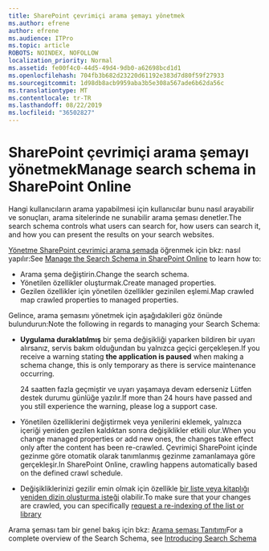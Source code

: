 ```yaml
---
title: SharePoint çevrimiçi arama şemayı yönetmek
ms.author: efrene
author: efrene
ms.audience: ITPro
ms.topic: article
ROBOTS: NOINDEX, NOFOLLOW
localization_priority: Normal
ms.assetid: fe00f4c0-44d5-49d4-9db0-a62698bcd1d1
ms.openlocfilehash: 704fb3b682d23220d61192e383d7d80f59f27933
ms.sourcegitcommit: 1d98db8acb9959aba3b5e308a567ade6b62da56c
ms.translationtype: MT
ms.contentlocale: tr-TR
ms.lasthandoff: 08/22/2019
ms.locfileid: "36502827"
---
```

# <a name="manage-search-schema-in-sharepoint-online"></a><span data-ttu-id="fc89b-102">SharePoint çevrimiçi arama şemayı yönetmek</span><span class="sxs-lookup"><span data-stu-id="fc89b-102">Manage search schema in SharePoint Online</span></span>

<span data-ttu-id="fc89b-103">Hangi kullanıcıların arama yapabilmesi için kullanıcılar bunu nasıl arayabilir ve sonuçları, arama sitelerinde ne sunabilir arama şeması denetler.</span><span class="sxs-lookup"><span data-stu-id="fc89b-103">The search schema controls what users can search for, how users can search it, and how you can present the results on your search websites.</span></span> 

<span data-ttu-id="fc89b-104">[Yönetme SharePoint çevrimiçi arama şemada](https://docs.microsoft.com/sharepoint/manage-search-schema) öğrenmek için bkz: nasıl yapılır:</span><span class="sxs-lookup"><span data-stu-id="fc89b-104">See [Manage the Search Schema in SharePoint Online](https://docs.microsoft.com/sharepoint/manage-search-schema) to learn how to:</span></span> 
- <span data-ttu-id="fc89b-105">Arama şema değiştirin.</span><span class="sxs-lookup"><span data-stu-id="fc89b-105">Change the search schema.</span></span>
- <span data-ttu-id="fc89b-106">Yönetilen özellikler oluşturmak.</span><span class="sxs-lookup"><span data-stu-id="fc89b-106">Create managed properties.</span></span>
- <span data-ttu-id="fc89b-107">Gezilen özellikler için yönetilen özellikler gezinilen eşlemi.</span><span class="sxs-lookup"><span data-stu-id="fc89b-107">Map crawled map crawled properties to managed properties.</span></span>

<span data-ttu-id="fc89b-108">Gelince, arama şemasını yönetmek için aşağıdakileri göz önünde bulundurun:</span><span class="sxs-lookup"><span data-stu-id="fc89b-108">Note the following in regards to managing your Search Schema:</span></span>

- <span data-ttu-id="fc89b-109">**Uygulama duraklatılmış** bir şema değişikliği yaparken bildiren bir uyarı alırsanız, servis bakım olduğundan bu yalnızca geçici gerçekleşen.</span><span class="sxs-lookup"><span data-stu-id="fc89b-109">If you receive a warning stating **the application is paused** when making a schema change, this is only temporary as there is service maintenance occurring.</span></span> 

    <span data-ttu-id="fc89b-110">24 saatten fazla geçmiştir ve uyarı yaşamaya devam ederseniz Lütfen destek durumu günlüğe yazılır.</span><span class="sxs-lookup"><span data-stu-id="fc89b-110">If more than 24 hours have passed and you still experience the warning, please log a support case.</span></span>
- <span data-ttu-id="fc89b-111">Yönetilen özelliklerini değiştirmek veya yenilerini eklemek, yalnızca içeriği yeniden gezilen kaldıktan sonra değişiklikler etkili olur.</span><span class="sxs-lookup"><span data-stu-id="fc89b-111">When you change managed properties or add new ones, the changes take effect only after the content has been re-crawled.</span></span> <span data-ttu-id="fc89b-112">Çevrimiçi SharePoint içinde gezinme göre otomatik olarak tanımlanmış gezinme zamanlamaya göre gerçekleşir.</span><span class="sxs-lookup"><span data-stu-id="fc89b-112">In SharePoint Online, crawling happens automatically based on the defined crawl schedule.</span></span>
- <span data-ttu-id="fc89b-113">Değişikliklerinizi gezilir emin olmak için özellikle [bir liste veya kitaplığı yeniden dizin oluşturma isteği](https://docs.microsoft.com/sharepoint/manage-search-schema#request-re-indexing-of-a-document-library-or-list) olabilir.</span><span class="sxs-lookup"><span data-stu-id="fc89b-113">To make sure that your changes are crawled, you can specifically [request a re-indexing of the list or library](https://docs.microsoft.com/sharepoint/manage-search-schema#request-re-indexing-of-a-document-library-or-list)</span></span> 

<span data-ttu-id="fc89b-114">Arama şeması tam bir genel bakış için bkz: [Arama şeması Tanıtımı](https://blogs.technet.microsoft.com/tothesharepoint/2012/11/25/introducing-search-schema-for-sharepoint-2013/)</span><span class="sxs-lookup"><span data-stu-id="fc89b-114">For a complete overview of the Search Schema, see [Introducing Search Schema](https://blogs.technet.microsoft.com/tothesharepoint/2012/11/25/introducing-search-schema-for-sharepoint-2013/)</span></span> 


